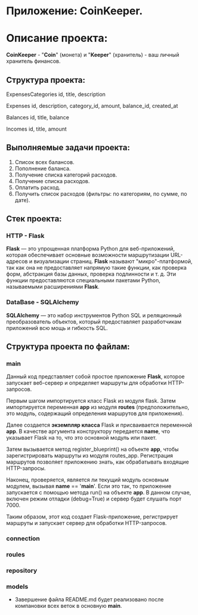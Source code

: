 # Приложение: **CoinKeeper**.

# Описание проекта:

**CoinKeeper** - "**Coin**" (монета) и "**Keeper**" (хранитель) - ваш личный хранитель финансов.

## Структура проекта:

ExpensesCategories
    id, title, description

Expenses
    id, description, category_id, amount, balance_id, created_at

Balances
    id, title, balance

Incomes
    id, title, amount

## Выполняемые задачи проекта:

1. Список всех балансов.
2. Пополнение баланса.
3. Получение списка категорий расходов.
4. Получение списка расходов.
5. Оплатить расход.
6. Получить список расходов (фильтры: по категориям, по сумме, по дате).

## Стек проекта:

### HTTP - Flask

**Flask** — это упрощенная платформа Python для веб-приложений, которая обеспечивает
основные возможности маршрутизации URL-адресов и визуализации страниц.
**Flask** называют "микро"-платформой, так как она не предоставляет напрямую такие функции,
как проверка форм, абстракция базы данных, проверка подлинности и т. д.
Эти функции предоставляются специальными пакетами Python, называемыми расширениями **Flask**.

### DataBase - SQLAlchemy

**SQLAlchemy** — это набор инструментов Python SQL и реляционный преобразователь объектов,
который предоставляет разработчикам приложений всю мощь и гибкость SQL.

## Структура проекта по файлам:

### main

Данный код представляет собой простое приложение **Flask**, которое запускает веб-сервер и определяет маршруты для обработки HTTP-запросов.

Первым шагом импортируется класс Flask из модуля flask. Затем импортируется переменная **app** из модуля **routes** (предположительно, это модуль, содержащий определения маршрутов для приложения).

Далее создается **экземпляр класса** Flask и присваивается переменной **app**. В качестве аргумента конструктору передается __name__, что указывает Flask на то, что это основной модуль или пакет.

Затем вызывается метод register_blueprint() на объекте **app**, чтобы зарегистрировать маршруты из модуля routes_app. Регистрация маршрутов позволяет приложению знать, как обрабатывать входящие HTTP-запросы.

Наконец, проверяется, является ли текущий модуль основным модулем, вызывая __name__ == '__main__'. Если это так, то приложение запускается с помощью метода run() на объекте **app**. В данном случае, включен режим отладки (debug=True) и сервер будет слушать порт 7000.

Таким образом, этот код создает Flask-приложение, регистрирует маршруты и запускает сервер для обработки HTTP-запросов.

### connection

### roules

### repository

### models


* Завершение файла README.md будет реализовано после компановки всех веток в основную **main**.
